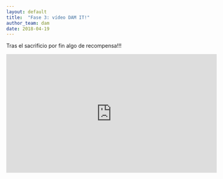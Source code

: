 ```yaml
---
layout: default
title:  "Fase 3: vídeo DAM IT!"
author_team: dam
date: 2018-04-19
---
```


Tras el sacrificio por fin algo de recompensa!!!


<div class="yt-video-container text-center">
    <iframe width="560" height="315" src="https://www.youtube.com/embed/-sX_sVzB6IE" frameborder="0" allow="autoplay; encrypted-media" allowfullscreen class="yt-video"></iframe>
</div>

